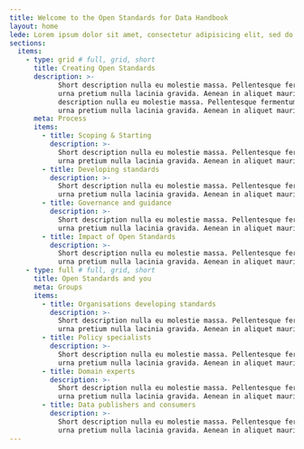 ```yaml
---
title: Welcome to the Open Standards for Data Handbook
layout: home
lede: Lorem ipsum dolor sit amet, consectetur adipisicing elit, sed do eiusmod tempor incididunt ut labore et dolore magna aliqua. Ut enim ad minim veniam, quis nostrud exercitation ullamco laboris nisi ut aliquip ex ea commodo consequat. Duis aute irure dolor in reprehenderit in voluptate velit esse cillum dolore eu fugiat nulla pariatur. Excepteur sint occaecat cupidatat non proident, sunt in culpa qui officia deserunt mollit anim id est laborum
sections:
  items:
    - type: grid # full, grid, short
      title: Creating Open Standards
      description: >-
            Short description nulla eu molestie massa. Pellentesque fermentum
            urna pretium nulla lacinia gravida. Aenean in aliquet mauris. Short
            description nulla eu molestie massa. Pellentesque fermentum
            urna pretium nulla lacinia gravida. Aenean in aliquet mauris. 
      meta: Process
      items:
        - title: Scoping & Starting
          description: >-
            Short description nulla eu molestie massa. Pellentesque fermentum
            urna pretium nulla lacinia gravida. Aenean in aliquet mauris.
        - title: Developing standards
          description: >-
            Short description nulla eu molestie massa. Pellentesque fermentum
            urna pretium nulla lacinia gravida. Aenean in aliquet mauris.
        - title: Governance and guidance
          description: >-
            Short description nulla eu molestie massa. Pellentesque fermentum
            urna pretium nulla lacinia gravida. Aenean in aliquet mauris.
        - title: Impact of Open Standards
          description: >-
            Short description nulla eu molestie massa. Pellentesque fermentum
            urna pretium nulla lacinia gravida. Aenean in aliquet mauris.
    - type: full # full, grid, short
      title: Open Standards and you
      meta: Groups
      items:
        - title: Organisations developing standards
          description: >-
            Short description nulla eu molestie massa. Pellentesque fermentum
            urna pretium nulla lacinia gravida. Aenean in aliquet mauris.
        - title: Policy specialists
          description: >-
            Short description nulla eu molestie massa. Pellentesque fermentum
            urna pretium nulla lacinia gravida. Aenean in aliquet mauris.
        - title: Domain experts
          description: >-
            Short description nulla eu molestie massa. Pellentesque fermentum
            urna pretium nulla lacinia gravida. Aenean in aliquet mauris.
        - title: Data publishers and consumers
          description: >-
            Short description nulla eu molestie massa. Pellentesque fermentum
            urna pretium nulla lacinia gravida. Aenean in aliquet mauris.
---
```

